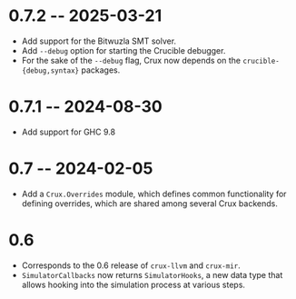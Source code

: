 # 0.7.2 -- 2025-03-21

* Add support for the Bitwuzla SMT solver.
* Add `--debug` option for starting the Crucible debugger.
* For the sake of the `--debug` flag, Crux now depends on the
  `crucible-{debug,syntax}` packages.

# 0.7.1 -- 2024-08-30

* Add support for GHC 9.8

# 0.7 -- 2024-02-05

* Add a `Crux.Overrides` module, which defines common functionality for defining
  overrides, which are shared among several Crux backends.

# 0.6

* Corresponds to the 0.6 release of `crux-llvm` and `crux-mir`.
* `SimulatorCallbacks` now returns `SimulatorHooks`, a new data type that
  allows hooking into the simulation process at various steps.
